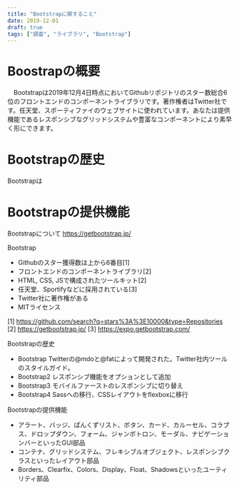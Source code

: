 ```yaml
---
title: "Bootstrapに関すること"
date: 2019-12-01
draft: true
tags: ["調査", "ライブラリ", "Bootstrap"]
---
```



# Boostrapの概要

　Bootstrapは2019年12月4日時点においてGithubリポジトリのスター数総合6位のフロントエンドのコンポーネントライブラリです。著作権者はTwitter社です。任天堂、スポーティファイのウェブサイトに使われています。あなたは提供機能であるレスポンシブなグリッドシステムや豊富なコンポーネントにより素早く形にできます。

# Bootstrapの歴史
Bootstrapは

# Bootstrapの提供機能


Bootstrapについて
https://getbootstrap.jp/

Bootstrap
- Githubのスター獲得数は上から6番目[1]
- フロントエンドのコンポーネントライブラリ[2]
- HTML, CSS, JSで構成されたツールキット[2]
- 任天堂、Sportifyなどに採用されている[3]
- Twitter社に著作権がある
- MITライセンス

[1] https://github.com/search?q=stars%3A%3E10000&type=Repositories
[2] https://getbootstrap.jp/
[3] https://expo.getbootstrap.com/


Bootstrapの歴史
- Bootstrap Twitterの@mdoと@fatによって開発された。Twitter社内ツールのスタイルガイド。
- Bootstrap2 レスポンシブ機能をオプションとして追加
- Bootstrap3 モバイルファーストのレスポンシブに切り替え
- Bootstrap4 Sassへの移行、CSSレイアウトをflexboxに移行



Bootstrapの提供機能
- アラート、バッジ、ぱんくずリスト、ボタン、カード、カルーセル、コラプス、ドロップダウン、フォーム、ジャンボトロン、モーダル、ナビゲーションバーといったGUI部品
- コンテナ、グリッドシステム、フレキシブルオブジェクト、レスポンシブクラスといったレイアウト部品
- Borders、Clearfix、Colors、Display、Float、Shadowsといったユーティリティ部品


